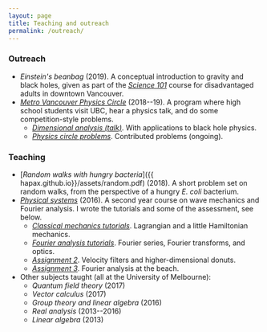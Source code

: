 ```yaml
---
layout: page
title: Teaching and outreach
permalink: /outreach/
---
```


### Outreach

- *Einstein's beanbag* (2019). A conceptual introduction to
  gravity and black holes, given as part of the
  [*Science 101*](https://science.ubc.ca/community/101) course for
  disadvantaged adults in downtown Vancouver.
- [*Metro Vancouver Physics Circle*](https://outreach.phas.ubc.ca/events/metro-vancouver-physics-circle/)
  (2018--19). A program where high school students visit UBC, hear a
  physics talk, and do some competition-style problems.
  - [*Dimensional analysis (talk)*](assets/dimensional-analysis.pdf). With applications to black hole physics.
  - [*Physics circle problems*](assets/circle-probs.pdf). Contributed
    problems (ongoing).

### Teaching

- [*Random walks with hungry bacteria*]({{
  hapax.github.io}}/assets/random.pdf) (2018). A short problem set
  on random walks, from the perspective of a hungry *E. coli*
  bacterium.
- [*Physical systems*](https://handbook.unimelb.edu.au/subjects/phyc20014)
  (2016). A second year course on wave mechanics and Fourier
  analysis. I wrote the tutorials and some of the assessment, see below.
  - [*Classical mechanics tutorials*]({{hapax.github.io}}/assets/classical-tutes-full.pdf). Lagrangian
  and a little Hamiltonian mechanics.
  - [*Fourier analysis tutorials*]({{hapax.github.io}}/assets/fourier-tutes-full.pdf). Fourier series, Fourier transforms, and optics.
  - [*Assignment 2*]({{hapax.github.io}}/assets/physical-systems-a2.pdf). Velocity filters and higher-dimensional donuts.
  - [*Assignment 3*]({{hapax.github.io}}/assets/physical-systems-a3.pdf). Fourier analysis at the beach.
- Other subjects taught (all at the University of Melbourne):
  - *Quantum field theory* (2017)
  - *Vector calculus* (2017)
  - *Group theory and linear algebra* (2016)
  - *Real analysis* (2013--2016)
  - *Linear algebra* (2013)
